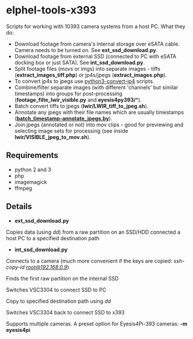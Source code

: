 # elphel-tools-x393

Scripts for working with 10393 camera systems from a host PC.
What they do:
* Download footage from camera's internal storage over eSATA cable. Camera needs to be turned on. See **ext_ssd_download.py**.
* Download footage from external SSD (connected to PC with eSATA docking box or just SATA). See **int_ssd_download.py**.
* Split footage files (movs or imgs) into separate images - tiffs (**extract_images_tiff.php**) or jp4s/jpegs (**extract_images.php**).
* To convert jp4s to jpegs use [python3-convert-jp4](https://git.elphel.com/Elphel/python3-convert-jp4) scripts.
* Combine/filter separate images (with different 'channels' but similar timestamps) into groups for post-processing (**footage_filte_lwir_visible.py** and **eyesis4py393/***).
* Batch convert tiffs to jpegs (**lwir/LWIR_tiff_to_jpeg.sh**).
* Annotate any jpegs with their file names which are usually timestamps ([**batch_timestamp-annotate_jpegs.by**](https://git.elphel.com/Elphel/elphel-tools-x393/blob/master/batch_timestamp-annotate_jpegs.py)).
* Join jpegs (annotated or not) into mov clips - good for previewing and selecting image sets for processing (see inside **lwir/VISIBLE_jpeg_to_mov.sh**).

## Requirements
* python 2 and 3
* php
* imagemagick
* ffmpeg

## Details

* **ext_ssd_download.py**

Copies data (using *dd*) from a raw partition on an SSD/HDD connected a host PC to a specified destination path

* **int_ssd_download.py**

Connects to a camera (much more convenient if the keys are copied: *ssh-copy-id root@192.168.0.9*)

Finds the first raw partition on the internal SSD

Switches VSC3304 to connect SSD to PC

Copy to specified destination path using *dd*

Switches VSC3304 back to connect SSD to x393

Supports multiple cameras. A preset option for Eyesis4Pi-393 cameras: **-m eyesis4pi**
